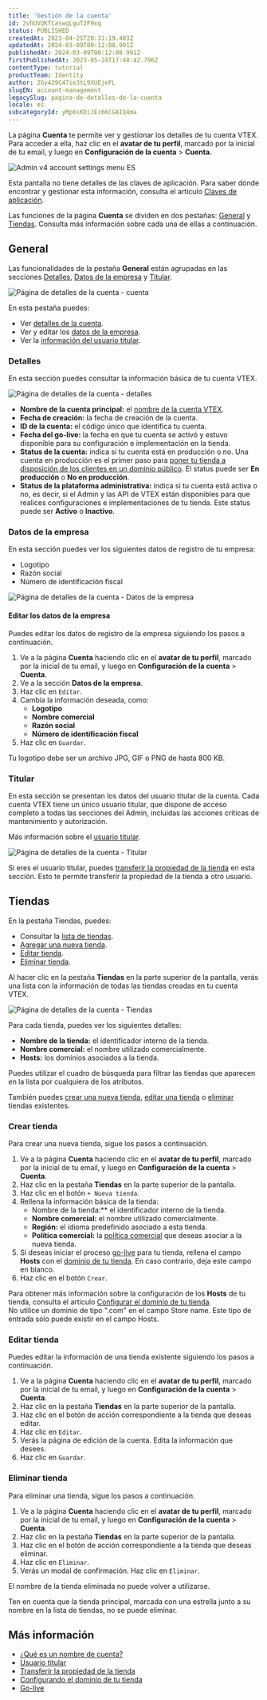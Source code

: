 ```yaml
---
title: 'Gestión de la cuenta'
id: 2vhUVOKfCaswqLguT2F9xq
status: PUBLISHED
createdAt: 2023-04-25T20:31:19.403Z
updatedAt: 2024-03-09T00:12:08.991Z
publishedAt: 2024-03-09T00:12:08.991Z
firstPublishedAt: 2023-05-24T17:48:42.796Z
contentType: tutorial
productTeam: Identity
author: 2Gy429C47ie3tL9XUEjeFL
slugEN: account-management
legacySlug: pagina-de-detalles-de-la-cuenta
locale: es
subcategoryId: yMp6sKDiJEi66CGAIQ4ma
---
```


La página **Cuenta** te permite ver y gestionar los detalles de tu cuenta VTEX. Para acceder a ella, haz clic en el **avatar de tu perfil**, marcado por la inicial de tu email, y luego en **Configuración de la cuenta** > **Cuenta.**

![Admin v4 account settings menu ES](//images.ctfassets.net/alneenqid6w5/gMscIoImNJt51634ZQsRD/db9e1eb25c423a3c797521dad3658d9b/Admin_v4_account_settings_menu_ES.jpg)

<div class="alert alert-warning">
Esta pantalla no tiene detalles de las claves de aplicación. Para saber dónde encontrar y gestionar esta información, consulta el artículo <a href="https://help.vtex.com/es/tutorial/chaves-de-aplicacao--2iffYzlvvz4BDMr6WGUtet">Claves de aplicación</a>.
</div>

Las funciones de la página **Cuenta** se dividen en dos pestañas: [General](#general) y [Tiendas](#tiendas). Consulta más información sobre cada una de ellas a continuación.

## General

Las funcionalidades de la pestaña **General** están agrupadas en las secciones [Detalles](#detalles), [Datos de la empresa](#datos-de-la-empresa) y [Titular](#titular).

![Página de detalles de la cuenta - cuenta](//images.ctfassets.net/alneenqid6w5/6UK90f7QEkwzfa0A2ccru/0e2ff12b863293b7e7c9a334087e096e/1es.png)

En esta pestaña puedes:

- Ver [detalles de la cuenta](#detalles).
- Ver y editar los [datos de la empresa](#datos-de-la-empresa).
- Ver la [información del usuario titular](#titular).

### Detalles

En esta sección puedes consultar la información básica de tu cuenta VTEX.

![Página de detalles de la cuenta - detalles](//images.ctfassets.net/alneenqid6w5/2E2AS5t3Y3LeBZHPwAQxVL/708ded1c332e0ab78aca940226a9909e/1.1es.png)

- **Nombre de la cuenta principal:** el [nombre de la cuenta VTEX](https://help.vtex.com/es/tutorial/what-is-an-account-name--i0mIGLcg3QyEy8OCicEoC).
- **Fecha de creación:** la fecha de creación de la cuenta.
- **ID de la cuenta:** el código único que identifica tu cuenta.
- **Fecha del go-live:** la fecha en que tu cuenta se activó y estuvo disponible para su configuración e implementación en la tienda.
- **Status de la cuenta:** indica si tu cuenta está en producción o no. Una cuenta en producción es el primer paso para [poner tu tienda a disposición de los clientes en un dominio público](https://help.vtex.com/es/tracks/realizando-o-go-live-da-sua-loja--4Ns5FxIiksmjsdX2yOTduM). El status puede ser **En producción** o **No en producción**.
- **Status de la plataforma administrativa:** indica si tu cuenta está activa o no, es decir, si el Admin y las API de VTEX están disponibles para que realices configuraciones e implementaciones de tu tienda. Este status puede ser **Activo** o **Inactivo**.

### Datos de la empresa

En esta sección puedes ver los siguientes datos de registro de tu empresa:

- Logotipo
- Razón social
- Número de identificación fiscal

![Página de detalles de la cuenta - Datos de la empresa](//images.ctfassets.net/alneenqid6w5/VnjrwHmW1txGedK5fewVb/e2daa31bd4a6e4aaa58663178a6e6744/1.2es.png)

#### Editar los datos de la empresa

Puedes editar los datos de registro de la empresa siguiendo los pasos a continuación.

1. Ve a la página **Cuenta** haciendo clic en el **avatar de tu perfil**, marcado por la inicial de tu email, y luego en **Configuración de la cuenta** > **Cuenta**.
2. Ve a la sección **Datos de la empresa**.
3. Haz clic en `Editar`.
4. Cambia la información deseada, como:
	- **Logotipo**
	- **Nombre comercial**
	- **Razón social**
	- **Número de identificación fiscal**
5. Haz clic en `Guardar`.

<div class="alert alert-warning">
Tu logotipo debe ser un archivo JPG, GIF o PNG de hasta 800 KB.
</div>

### Titular

En esta sección se presentan los datos del usuario titular de la cuenta. Cada cuenta VTEX tiene un único usuario titular, que dispone de acceso completo a todas las secciones del Admin, incluidas las acciones críticas de mantenimiento y autorización.

<div class = "alert alert-info">
Más información sobre el <a href="https://help.vtex.com/pt/tutorial/o-que-e-o-usuario-titular--3oPr7YuIkEYqUGmEqIMSEy">usuario titular</a>.
</div>

![Página de detalles de la cuenta - Titular](//images.ctfassets.net/alneenqid6w5/36R9gxFOVRov7QeFcdZNUe/512e4d2adcb6579122e6312bf13e5dc3/1.3es.png)

Si eres el usuario titular, puedes [transferir la propiedad de la tienda](https://help.vtex.com/es/tutorial/transferencia-de-propriedade-da-loja) en esta sección. Esto te permite transferir la propiedad de la tienda a otro usuario.

## Tiendas

En la pestaña Tiendas, puedes:

- Consultar la [lista de tiendas](#tiendas).
- [Agregar una nueva tienda](#crear-tienda).
- [Editar tienda](#editar-tienda).
- [Eliminar tienda](#eliminar-tienda).

Al hacer clic en la pestaña **Tiendas** en la parte superior de la pantalla, verás una lista con la información de todas las tiendas creadas en tu cuenta VTEX.

![Página de detalles de la cuenta - Tiendas](//images.ctfassets.net/alneenqid6w5/rAFyEsEDLBDqj3UBGufrb/3d7a7f2d6029d2d36193ebe2d89c0fa9/2es.png)

Para cada tienda, puedes ver los siguientes detalles:

- **Nombre de la tienda:** el identificador interno de la tienda.
- **Nombre comercial:** el nombre utilizado comercialmente.
- **Hosts:** los dominios asociados a la tienda.

Puedes utilizar el cuadro de búsqueda para filtrar las tiendas que aparecen en la lista por cualquiera de los atributos.

También puedes [crear una nueva tienda](#crear-tienda), [editar una tienda](#editar-tienda) o [eliminar](#eliminar-tienda) tiendas existentes.

### Crear tienda

Para crear una nueva tienda, sigue los pasos a continuación.

1. Ve a la página **Cuenta** haciendo clic en el **avatar de tu perfil**, marcado por la inicial de tu email, y luego en **Configuración de la cuenta** > **Cuenta**.
2. Haz clic en la pestaña **Tiendas** en la parte superior de la pantalla.
3. Haz clic en el botón `+ Nueva tienda`.
4. Rellena la información básica de la tienda:
	- Nombre de la tienda:** el identificador interno de la tienda.
	- **Nombre comercial:** el nombre utilizado comercialmente.
	- **Región:** el idioma predefinido asociado a esta tienda.
    - **Política comercial:** la [política comercial](https://help.vtex.com/es/tutorial/como-funciona-uma-politica-comercial--6Xef8PZiFm40kg2STrMkMV#) que deseas asociar a la nueva tienda.
5. Si deseas iniciar el proceso [go-live](https://help.vtex.com/es/tracks/realizando-o-go-live-da-sua-loja--4Ns5FxIiksmjsdX2yOTduM) para tu tienda, rellena el campo **Hosts** con el [dominio de tu tienda](https://help.vtex.com/es/tutorial/configurando-dominios-no-license-manager). En caso contrario, deja este campo en blanco.
6. Haz clic en el botón `Crear`.

<div class = "alert alert-info">
  Para obtener más información sobre la configuración de los <b>Hosts</b> de tu tienda, consulta el artículo <a href="https://help.vtex.com/tutorial/configurando-dominios-no-gerenciamento-da-conta--tutorials_2450">Configurar el dominio de tu tienda</a>.
</div>

<div class="alert alert-warning">
No utilice un dominio de tipo ".com" en el campo Store name. Este tipo de entrada sólo puede existir en el campo Hosts.
</div>

### Editar tienda

Puedes editar la información de una tienda existente siguiendo los pasos a continuación.

1. Ve a la página **Cuenta** haciendo clic en el **avatar de tu perfil**, marcado por la inicial de tu email, y luego en **Configuración de la cuenta** > **Cuenta**.
2. Haz clic en la pestaña **Tiendas** en la parte superior de la pantalla.
3. Haz clic en el botón de acción <i class="fas fa-ellipsis-v"></i> correspondiente a la tienda que deseas editar.
4. Haz clic en `Editar`.
5. Verás la página de edición de la cuenta. Edita la información que desees.
6. Haz clic en `Guardar`.

### Eliminar tienda

Para eliminar una tienda, sigue los pasos a continuación.

1. Ve a la página **Cuenta** haciendo clic en el **avatar de tu perfil**, marcado por la inicial de tu email, y luego en **Configuración de la cuenta** > **Cuenta**.
2. Haz clic en la pestaña **Tiendas** en la parte superior de la pantalla.
3. Haz clic en el botón de acción <i class="fas fa-ellipsis-v" aria-hidden="true"></i> correspondiente a la tienda que deseas eliminar.
4. Haz clic en `Eliminar`.
5. Verás un modal de confirmación. Haz clic en `Eliminar`.

El nombre de la tienda eliminada no puede volver a utilizarse.

<div class="alert alert-warning">
Ten en cuenta que la tienda principal, marcada con una estrella junto a su nombre en la lista de tiendas, no se puede eliminar.
</div>

## Más información

- [¿Qué es un nombre de cuenta?](https://help.vtex.com/es/tutorial/what-is-an-account-name--i0mIGLcg3QyEy8OCicEoC)
- [Usuario titular](https://help.vtex.com/es/tutorial/o-que-e-o-usuario-titular--3oPr7YuIkEYqUGmEqIMSEy)
- [Transferir la propiedad de la tienda](https://help.vtex.com/es/tutorial/transferencia-de-propriedade-da-loja)
- [Configurando el dominio de tu tienda](https://help.vtex.com/es/tutorial/configurando-dominios-no-gerenciamento-da-conta--tutorials_2450)
- [Go-live](https://help.vtex.com/es/tracks/realizando-o-go-live-da-sua-loja--4Ns5FxIiksmjsdX2yOTduM)

